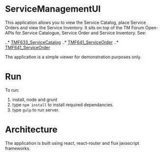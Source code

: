 # ServiceManagementUI

This application allows you to view the Service Catalog, place Service Orders and view the Service Inventory. It sits on top of the TM Forum Open-APIs for Service Catalogue, Service Order and Service Inventory. See:

..* [TMF633_ServiceCatalog](https://github.com/tmforum-apis/TMF633_ServiceCatalog)
..* [TMF641_ServiceOrder](https://github.com/tmforum-apis/TMF641_ServiceOrder)
..* [TMF641_ServiceOrder](https://github.com/tmforum-apis/TMF638_ServiceInventory)

The application is a simple viewer for demonstration purposes only.

# Run

To run:

1. install, node and grunt
2. type `npm install` to install required dependancies.
3. type `gulp` to run server.

# Architecture

The application is built using react, react-router and flux javascript frameworks.
